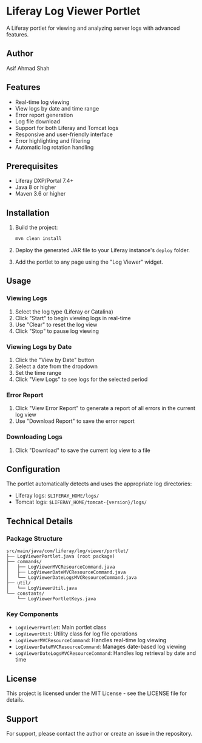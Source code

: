 # Liferay Log Viewer Portlet

A Liferay portlet for viewing and analyzing server logs with advanced features.

## Author
Asif Ahmad Shah

## Features

- Real-time log viewing
- View logs by date and time range
- Error report generation
- Log file download
- Support for both Liferay and Tomcat logs
- Responsive and user-friendly interface
- Error highlighting and filtering
- Automatic log rotation handling

## Prerequisites

- Liferay DXP/Portal 7.4+
- Java 8 or higher
- Maven 3.6 or higher

## Installation

1. Build the project:
   ```bash
   mvn clean install
   ```

2. Deploy the generated JAR file to your Liferay instance's `deploy` folder.

3. Add the portlet to any page using the "Log Viewer" widget.

## Usage

### Viewing Logs

1. Select the log type (Liferay or Catalina)
2. Click "Start" to begin viewing logs in real-time
3. Use "Clear" to reset the log view
4. Click "Stop" to pause log viewing

### Viewing Logs by Date

1. Click the "View by Date" button
2. Select a date from the dropdown
3. Set the time range
4. Click "View Logs" to see logs for the selected period

### Error Report

1. Click "View Error Report" to generate a report of all errors in the current log view
2. Use "Download Report" to save the error report

### Downloading Logs

1. Click "Download" to save the current log view to a file

## Configuration

The portlet automatically detects and uses the appropriate log directories:
- Liferay logs: `$LIFERAY_HOME/logs/`
- Tomcat logs: `$LIFERAY_HOME/tomcat-{version}/logs/`

## Technical Details

### Package Structure

```
src/main/java/com/liferay/log/viewer/portlet/
├── LogViewerPortlet.java (root package)
├── commands/
│   ├── LogViewerMVCResourceCommand.java
│   ├── LogViewerDateMVCResourceCommand.java
│   └── LogViewerDateLogsMVCResourceCommand.java
├── util/
│   └── LogViewerUtil.java
└── constants/
    └── LogViewerPortletKeys.java
```

### Key Components

- `LogViewerPortlet`: Main portlet class
- `LogViewerUtil`: Utility class for log file operations
- `LogViewerMVCResourceCommand`: Handles real-time log viewing
- `LogViewerDateMVCResourceCommand`: Manages date-based log viewing
- `LogViewerDateLogsMVCResourceCommand`: Handles log retrieval by date and time

## License

This project is licensed under the MIT License - see the LICENSE file for details.

## Support

For support, please contact the author or create an issue in the repository. 